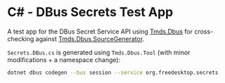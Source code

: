 # C# - DBus Secrets Test App

A test app for the DBus Secret Service API using [Tmds.Dbus](https://github.com/tmds/Tmds.DBus) for cross-checking against [Tmds.Dbus.SourceGenerator](https://github.com/affederaffe/Tmds.DBus.SourceGenerator).

`Secrets.DBus.cs` is generated using `Tmds.Dbus.Tool` (with minor modifications + a namespace change):

```sh
dotnet dbus codegen --bus session --service org.freedesktop.secrets
```
